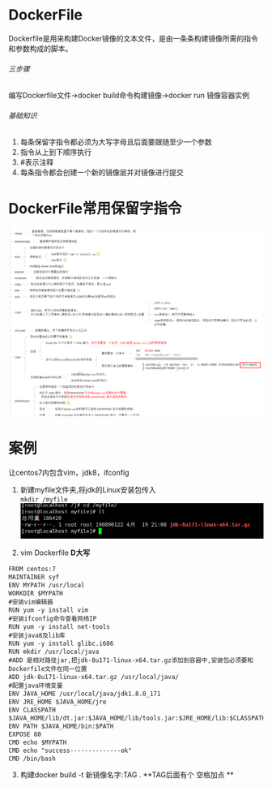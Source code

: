# DockerFile
Dockerfile是用来构建Docker镜像的文本文件，是由一条条构建镜像所需的指令和参数构成的脚本。  
###### 三步骤  
编写Dockerfile文件->docker build命令构建镜像->docker run 镜像容器实例   
###### 基础知识  
1. 每条保留字指令都必须为大写字母且后面要跟随至少一个参数
2. 指令从上到下顺序执行
3. #表示注释 
4. 每条指令都会创建一个新的镜像层并对镜像进行提交  


# DockerFile常用保留字指令  
![img_97.png](img_97.png)  


#  案例  
让centos7内包含vim，jdk8，ifconfig    
1. 新建myfile文件夹,将jdk的Linux安装包传入    
``
mkdir /myfile
``
![img_98.png](img_98.png)  

2. vim Dockerfile   **D大写**  
```
FROM centos:7
MAINTAINER syf
ENV MYPATH /usr/local
WORKDIR $MYPATH
#安装vim编辑器
RUN yum -y install vim
#安装ifconfig命令查看网络IP
RUN yum -y install net-tools
#安装java8及lib库
RUN yum -y install glibc.i686
RUN mkdir /usr/local/java
#ADD 是相对路径jar,把jdk-8u171-linux-x64.tar.gz添加到容器中,安装包必须要和Dockerfile文件在同一位置
ADD jdk-8u171-linux-x64.tar.gz /usr/local/java/
#配置java环境变量
ENV JAVA_HOME /usr/local/java/jdk1.8.0_171
ENV JRE_HOME $JAVA_HOME/jre
ENV CLASSPATH $JAVA_HOME/lib/dt.jar:$JAVA_HOME/lib/tools.jar:$JRE_HOME/lib:$CLASSPATH
ENV PATH $JAVA_HOME/bin:$PATH
EXPOSE 80
CMD echo $MYPATH
CMD echo "success--------------ok"
CMD /bin/bash
```  

3. 构建docker build -t  新镜像名字:TAG . 
**TAG后面有个 空格加点 **

